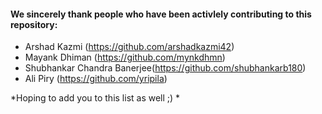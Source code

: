 #### We sincerely thank people who have been activlely contributing to this repository:
- Arshad Kazmi (https://github.com/arshadkazmi42)
- Mayank Dhiman (https://github.com/mynkdhmn)
- Shubhankar Chandra Banerjee(https://github.com/shubhankarb180)
- Ali Piry (https://github.com/yripila)

*Hoping to add you to this list as well ;) *
